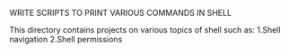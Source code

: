 WRITE SCRIPTS TO PRINT VARIOUS COMMANDS IN SHELL

This directory contains projects on various topics of shell such as:
  1.Shell navigation
  2.Shell permissions
